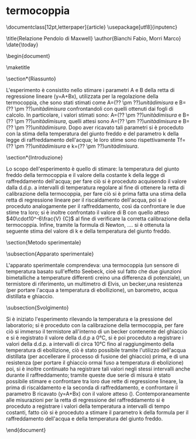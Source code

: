 # termocoppia
\documentclass[12pt,letterpaper]{article}
\usepackage[utf8]{inputenc}

\title{Relazione Pendolo di Maxwell}
\author{Bianchi Fabio, Morri Marco}
\date{\today}

\begin{document}

\maketitle

\section*{Riassunto}

L'esperimento è consistito nello stimare i parametri A e B della retta di
regressione lineare (y=A+Bx), utilizzata per la regolazione della termocoppia, che sono
stati stimati come A=(?? \pm ??)$unità di misura$ e B=(?? \pm ??)$unità di
misura$ confrontandoli con quelli ottenuti dai fogli di calcolo.
In particolare, i valori stimati sono: A=(?? \pm ??)$unità di misura$ e
B=(?? \pm ??)$unità di misura$, quelli attesi sono A=(?? \pm ??)$unità di
misura$ e B=(?? \pm ??)$unità di misura$.
Dopo  aver ricavato tali parametri si è proceduto con la stima della
temperatura del giunto freddo e del parametro k della legge di raffreddamento
dell'acqua; le loro stime sono rispettivamente Tf=(?? \pm ??)$unità di
misura$ e k=(?? \pm ??)$unità di misura$.

\section*{Introduzione}

Lo scopo dell'esperimento è quello di stimare: la temperatura del giunto freddo della termocoppia e il valore della costante
k della legge di raffreddamento dell'acqua; per fare ciò si è proceduto acquisendo il valore dalla d.d.p. a intervalli di
temperatura regolare al fine di ottenere la retta di calibrazione della termocoppia, per fare ciò si è prima fatta una stima
della retta di regressione lineare per il riscaldamento dell'acqua, poi si è proceduto analogamente per il raffreddamento,
così da confrontare le due stime tra loro; si è inoltre confrontato il valore di  B con  quello atteso $40\cdot10^-6\frac{V}
{C}$ al fine di verificare la corretta calibrazione della termocoppia. 
Infine, tramite la formula di Newton, .... si è ottenuta la seguente stima del valore di k e della temperatura del giunto freddo.

\section{Metodo sperimentale}

\subsection{Apparato sperimentale}

L'apparato sperimentale comprendeva: una termocoppia (un sensore di
temperatura basato sull'effetto Seebeck, cioè sul fatto che due giunzioni
bimetalliche a temperature differenti creino una differenza di potenziale), un
termistore di riferimento, un multimetro di Elvis, un becker,una resistenza
(per portare l'acqua a temperatura di ebollizione), un barometro, acqua
distillata e ghiaccio.

\subsection{Svolgimento}

Si è iniziato l'esperimento rilevando la temperatura e la pressione del
laboratorio; si è proceduto con la calibrazione della termocoppia, per fare
ciò si immerso il termistore all'interno di un becker contenente del ghiaccio
e si è registrato il valore della d.d.p a 0°C, si è poi proceduto a registrare
i valori della d.d.p. a intervalli di circa 10°C fino al raggiungimento della
temperatura di ebollizione, ciò è stato possibile tramite l'utilizzo
dell'acqua distillata (per accellerare il processo di fusione del ghiaccio)
prima, e di una resistenza (per portare il ghiaccio ormai fuso a temperatura
di ebolizione) poi, si è inoltre continuato ha registrare tali valori negli
stessi intervalli anche durante il raffreddamento; tramite queste due serie di
misura è stato possibile stimare e confrontare tra loro due rette di
regressione lineare, la prima di riscaldamento e la seconda di raffreddamento,
e confrontare il parametro B ricavato (y=A+Bx) con il valore atteso $()$.
Contemporaneamente alle misurazioni per la retta di regressione del 
raffreddamento si è proceduto a registrare i valori della temperatura a 
intervalli di tempo costanti, fatto ciò si è proceduto a stimare il parametro
k della formula per il raffreddamento dell'acqua e della temperatura del 
giunto freddo.

\end{document}

